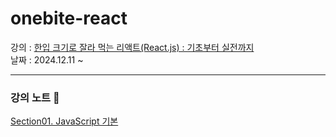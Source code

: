 # onebite-react

강의 : [한입 크기로 잘라 먹는 리액트(React.js) : 기초부터 실전까지](https://www.inflearn.com/course/%ED%95%9C%EC%9E%85-%EB%A6%AC%EC%95%A1%ED%8A%B8 "강의 바로가기")  
날짜 : 2024.12.11 ~

---

### 강의 노트 📝
[Section01. JavaScript 기본](./section01.md)
